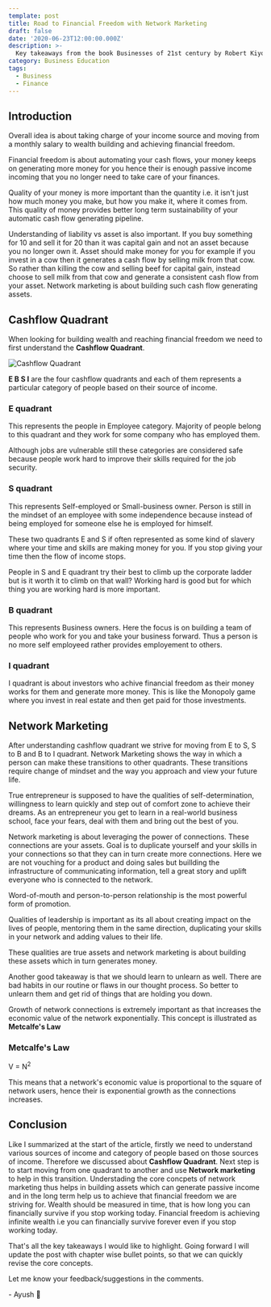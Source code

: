 ```yaml
---
template: post
title: Road to Financial Freedom with Network Marketing
draft: false
date: '2020-06-23T12:00:00.000Z'
description: >-
  Key takeaways from the book Businesses of 21st century by Robert Kiyosaki.
category: Business Education
tags:
  - Business
  - Finance
---
```


## Introduction

Overall idea is about taking charge of your income source and moving from a monthly salary to wealth building and achieving financial freedom.

Financial freedom is about automating your cash flows, your money keeps on generating more money for you hence their is enough passive income incoming that you no longer need to take care of your finances.

Quality of your money is more important than the quantity i.e. it isn't just how much money you make, but how you make it, where it comes from. This quality of money provides better long term sustainability of your automatic cash flow generating pipeline.

Understanding of liability vs asset is also important. If you buy something for 10 and sell it for 20 than it was capital gain and not an asset because you no longer own it. Asset should make money for you for example if you invest in a cow then it generates a cash flow by selling milk from that cow. So rather than killing the cow and selling beef for capital gain, instead choose to sell milk from that cow and generate a consistent cash flow from your asset.
Network marketing is about building such cash flow generating assets.

## Cashflow Quadrant

When looking for building wealth and reaching financial freedom we need to first understand the **Cashflow Quadrant**.

![Cashflow Quadrant](/media/cashflow-quadrant.jpg)

**E B S I** are the four cashflow quadrants and each of them represents a particular category of people based on their source of income.

### E quadrant

This represents the people in Employee category. Majority of people belong to this quadrant and they work for some company who has employed them.

Although jobs are vulnerable still these categories are considered safe because people work hard to improve their skills required for the job security.

### S quadrant

This represents Self-employed or Small-business owner. Person is still in the mindset of an employee with some independence because instead of being employed for someone else he is employed for himself.

These two quadrants E and S if often represented as some kind of slavery where your time and skills are making money for you. If you stop giving your time then the flow of income stops.

People in S and E quadrant try their best to climb up the corporate ladder but is it worth it to climb on that wall? Working hard is good but for which thing you are working hard is more important.

### B quadrant

This represents Business owners. Here the focus is on building a team of people who work for you and take your business forward. Thus a person is no more self employeed rather provides employement to others.

### I quadrant

I quadrant is about investors who achive financial freedom as their money works for them and generate more money. This is like the Monopoly game where you invest in real estate and then get paid for those investments.

## Network Marketing

After understanding cashflow quadrant we strive for moving from E to S, S to B and B to I quadrant. Network Marketing shows the way in which a person can make these transitions to other quadrants. These transitions require change of mindset and the way you approach and view your future life.

True entrepreneur is supposed to have the qualities of self-determination, willingness to learn quickly and step out of comfort zone to achieve their dreams. As an entrepreneur you get to learn in a real-world business school, face your fears, deal with them and bring out the best of you.

Network marketing is about leveraging the power of connections. These connections are your assets. Goal is to duplicate yourself and your skills in your connections so that they can in turn create more connections.
Here we are not vouching for a product and doing sales but buillding the infrastructure of communicating information, tell a great story and uplift everyone who is connected to the network.

Word-of-mouth and person-to-person relationship is the most powerful form of promotion.

Qualities of leadership is important as its all about creating impact on the lives of people, mentoring them in the same direction, duplicating your skills in your network and adding values to their life.

These qualities are true assets and network marketing is about building these assets which in turn generates money.

Another good takeaway is that we should learn to unlearn as well. There are bad habits in our routine or flaws in our thought process. So better to unlearn them and get rid of things that are holding you down.

Growth of network connections is extremely important as that increases the economic value of the network exponentially. This concept is illustrated as **Metcalfe's Law**

### Metcalfe's Law

V = N<sup>2</sup>

This means that a network's economic value is proportional to the square of network users, hence their is exponential growth as the connections increases.

## Conclusion

Like I summarized at the start of the article, firstly we need to understand various sources of income and category of people based on those sources of income. Therefore we discussed about **Cashflow Quadrant**.
Next step is to start moving from one quadrant to another and use **Network marketing** to help in this transition. Understading the core concpets of network marketing thus helps in building assets which can generate passive income and in the long term help us to achieve that financial freedom we are striving for. Wealth should be measured in time, that is how long you can financially survive if you stop working today. Financial freedom is achieving infinite wealth i.e you can financially survive forever even if you stop working today.

That's all the key takeaways I would like to highlight. Going forward I will update the post with chapter wise bullet points, so that we can quickly revise the core concepts.

Let me know your feedback/suggestions in the comments.

\- Ayush 🙂
